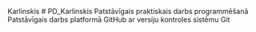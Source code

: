 Karlinskis # PD_Karlinskis
Patstāvīgais praktiskais darbs programmēšanā
Patstāvīgais darbs platformā GitHub ar versiju kontroles sistēmu Git
